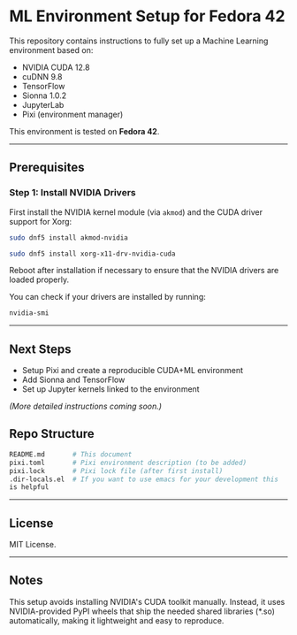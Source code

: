 # ML Environment Setup for Fedora 42

This repository contains instructions to fully set up a Machine Learning environment based on:
- NVIDIA CUDA 12.8
- cuDNN 9.8
- TensorFlow
- Sionna 1.0.2
- JupyterLab
- Pixi (environment manager)

This environment is tested on **Fedora 42**.

---

## Prerequisites

### Step 1: Install NVIDIA Drivers

First install the NVIDIA kernel module (via `akmod`) and the CUDA driver support for Xorg:

```bash
sudo dnf5 install akmod-nvidia
```

```bash
sudo dnf5 install xorg-x11-drv-nvidia-cuda
```

Reboot after installation if necessary to ensure that the NVIDIA drivers are loaded properly.

You can check if your drivers are installed by running:

```bash
nvidia-smi
```

---

## Next Steps

- Setup Pixi and create a reproducible CUDA+ML environment
- Add Sionna and TensorFlow
- Set up Jupyter kernels linked to the environment

_(More detailed instructions coming soon.)_


## Repo Structure

```bash
README.md       # This document
pixi.toml       # Pixi environment description (to be added)
pixi.lock       # Pixi lock file (after first install)
.dir-locals.el  # If you want to use emacs for your development this
is helpful
```

---

## License

MIT License.

---

## Notes

This setup avoids installing NVIDIA's CUDA toolkit manually.
Instead, it uses NVIDIA-provided PyPI wheels that ship the needed shared libraries (*.so) automatically, making it lightweight and easy to reproduce.

